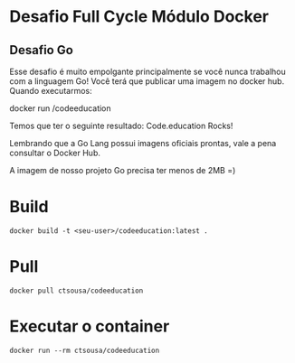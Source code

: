 # Desafio Full Cycle Módulo Docker
## Desafio Go

Esse desafio é muito empolgante principalmente se você nunca trabalhou com a linguagem Go!
Você terá que publicar uma imagem no docker hub. Quando executarmos:

docker run <seu-user>/codeeducation

Temos que ter o seguinte resultado: Code.education Rocks!

Lembrando que a Go Lang possui imagens oficiais prontas, vale a pena consultar o Docker Hub.

A imagem de nosso projeto Go precisa ter menos de 2MB =)


# Build 
```
docker build -t <seu-user>/codeeducation:latest .
```

# Pull 
```
docker pull ctsousa/codeeducation
```

# Executar o container
```
docker run --rm ctsousa/codeeducation
```
